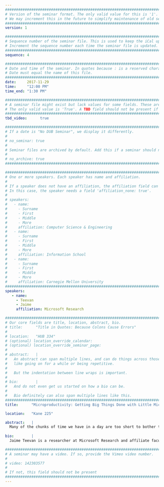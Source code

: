 ```yaml
---
################################################################################
# Version of the seminar format. The only valid value for this is '1'. 
# We may increment this in the future to simplify maintenance of old seminars.
################################################################################
version: 1

################################################################################
# Sequence number of the seminar file. This is used to keep the iCal up to date.
# Increment the sequence number each time the seminar file is updated.
################################################################################
sequence: 4

################################################################################
# Date and time of the seminar. In quotes because : is a reserved character.
# Date must equal the name of this file.
################################################################################
date:     2017-11-29
time:     "12:00 PM"
time_end: "1:30 PM"

################################################################################
# A seminar file might exist but lack values for some fields. These are 'TBD'. 
# The only valid value is 'True'. A TBD field should not be present if 'False'.
################################################################################
tbd_video:      true

################################################################################
# If a date is "No DUB Seminar", we display it differently.
#
# no_seminar: true
#
# Seminar files are archived by default. Add this if a seminar should not be.
#
# no_archive: true
################################################################################

################################################################################
# One or more speakers. Each speaker has name and affiliation.
#
# If a speaker does not have an affiliation, the affiliation field can be removed.
# In this case, the speaker needs a field 'affiliation_none: true'.
#
# speakers:
#   - name: 
#     - Surname
#     - First
#     - Middle
#     - More
#     affiliation: Computer Science & Engineering 
#   - name: 
#     - Surname
#     - First
#     - Middle
#     - More
#     affiliation: Information School 
#   - name: 
#     - Surname
#     - First
#     - Middle
#     - More
#     affiliation: Carnegie Mellon University 
################################################################################
speakers:
   - name: 
     - Teevan
     - Jaime
     affiliation: Microsoft Research 

################################################################################
# Our core fields are title, location, abstract, bio.
# title:      "Title in Quotes: Because Colons Cause Errors"
# 
# location:   "HUB 334"
# (optional) location_override_calendar:
# (optional) location_override_seminar_page:
#
# abstract:   |
#   An abstract can span multiple lines, and can do things across those lines,
#   like going on for a while or being repetitive.
#
#   But the indentation between line wraps is important.
#
# bio:        |
#   And do not even get us started on how a bio can be.
#
#   Bio definitely can also span multiple lines like this.
################################################################################
title:      "Microproductivity: Getting Big Things Done with Little Microtasks"

location:   "Kane 225"

abstract:   |
  Many of the chunks of time we have in a day are too short to bother trying to use productively. Think of the time you spend waiting for a meeting to start, riding in an elevator, or standing in line. We try to defrag our time by booking meetings with ourselves, turning off our phones, and taking email vacations. But there is another way. Rather than fighting fragmentation by changing how we work, we can embrace it by changing our tasks to fit the way we actually do work. We call this microproductivity, in which large productivity tasks are broken down into a series of smaller microtasks. The component microtasks can then be completed by the task owner via selfsourcing, or by the crowd via crowdsourcing. The transformation of work into microwork will change when and how people work, and enable individuals and automated processes to efficiently and easily complete complex tasks.
  
bio:        |
  Jaime Teevan is a researcher at Microsoft Research and affiliate faculty at the University of Washington. At Microsoft she leads the Productivity Group, developing novel ways for artificial intelligence to help people accomplish their goals, and she shipped the first personalized search algorithm used by Bing. Dr. Teevan has published hundreds of award-winning research papers, technical articles, books, and patents, and given keynotes around the world. Her groundbreaking research has earned her the Technology Review TR35 Young Innovator, Borg Early Career, and Karen Spärck Jones awards. She received a Ph.D. from MIT and a B.S. from Yale.

################################################################################
# A seminar may have a video. If so, provide the Vimeo video number.
#
# video: 142303577
#
# If not, this field should not be present 
################################################################################
---
```

